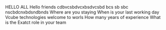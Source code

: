HELLO ALL 
Hello friends 
cdbvcsbdvcxbsdvcsbd
bcs sb sbc nscbdcnxbdsndbnds
Where are you staying 
When is your last working day 
Vcube technologies
welcome to worls 
How many years of experience 
What is the Exatct role in your team 
